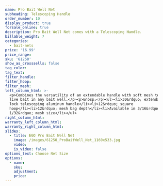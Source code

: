 ```yaml
---
name: Pro Bait Well Net
subheading: Telescoping Handle
order_number: 10
display_product: true
forsale_online: true
description: Pro Bait Well Net comes with a Telescoping Handle.
billable_weight: 7
categories:
  - bait-nets
price: '16.99'
price_range:
sku: '61250'
show_as_crosssells: false
tag_color:
tag_text:
filter_handle:
filter_hoop:
filter_mesh:
left_column_html: >-
  <p>Combines the versatility of an extendable handle with soft mesh to capture
  live bait in any bait well.</p><p>&nbsp;</p><ul><li>30&rdquo; extendable quick
  lock telescoping aluminum handle</li><li>12&rdquo; square
  hoop</li><li>12&rdquo; mesh bag depth</li><li>Available in 3/16&rdquo; or
  1/32&rdquo; mesh size</li></ul>
right_column_html:
warranty_left_column_html:
warranty_right_column_html:
slides:
  - title: EGO Pro Bait Well Net
    image: /images/61250_ProBaitWell_Net_1160x533.jpg
    video:
    is_video: false
options_text: Choose Net Size
options:
  - name:
    sku:
    adjustment:
    price:
---
```

